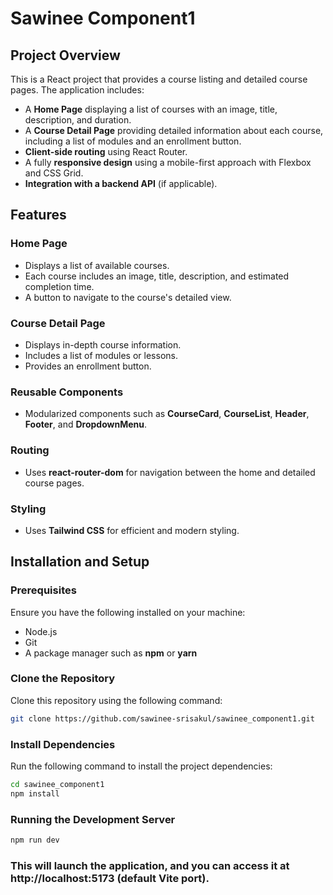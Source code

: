 # Sawinee Component1

## Project Overview

This is a React project that provides a course listing and detailed course pages. The application includes:

- A **Home Page** displaying a list of courses with an image, title, description, and duration.
- A **Course Detail Page** providing detailed information about each course, including a list of modules and an enrollment button.
- **Client-side routing** using React Router.
- A fully **responsive design** using a mobile-first approach with Flexbox and CSS Grid.
- **Integration with a backend API** (if applicable).

## Features

### Home Page

- Displays a list of available courses.
- Each course includes an image, title, description, and estimated completion time.
- A button to navigate to the course's detailed view.

### Course Detail Page

- Displays in-depth course information.
- Includes a list of modules or lessons.
- Provides an enrollment button.

### Reusable Components

- Modularized components such as **CourseCard**, **CourseList**, **Header**, **Footer**, and **DropdownMenu**.

### Routing

- Uses **react-router-dom** for navigation between the home and detailed course pages.

### Styling

- Uses **Tailwind CSS** for efficient and modern styling.

## Installation and Setup

### Prerequisites

Ensure you have the following installed on your machine:

- Node.js
- Git
- A package manager such as **npm** or **yarn**

### Clone the Repository

Clone this repository using the following command:

```bash
git clone https://github.com/sawinee-srisakul/sawinee_component1.git
```

### Install Dependencies

Run the following command to install the project dependencies:

```bash
cd sawinee_component1
npm install
```

### Running the Development Server

```bash
npm run dev
```

### This will launch the application, and you can access it at http://localhost:5173 (default Vite port).
